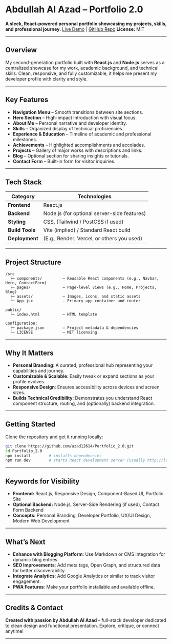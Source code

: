 # Abdullah Al Azad – Portfolio 2.0

**A sleek, React-powered personal portfolio showcasing my projects, skills, and professional journey.**
[Live Demo](https://azad12614.onrender.com/) | [GitHub Repo](https://github.com/azad12614/Portfolio_2.0)
**License:** MIT

---

## Overview

My second-generation portfolio built with **React.js** and **Node.js** serves as a centralized showcase for my work, academic background, and technical skills. Clean, responsive, and fully customizable, it helps me present my developer profile with clarity and style.

---

## Key Features

- **Navigation Menu** – Smooth transitions between site sections.
- **Hero Section** – High-impact introduction with visual focus.
- **About Me** – Personal narrative and developer identity.
- **Skills** – Organized display of technical proficiencies.
- **Experience & Education** – Timeline of academic and professional milestones.
- **Achievements** – Highlighted accomplishments and accolades.
- **Projects** – Gallery of major works with descriptions and links.
- **Blog** – Optional section for sharing insights or tutorials.
- **Contact Form** – Built-in form for visitor inquiries.

---

## Tech Stack

| Category        | Technologies                                |
| --------------- | ------------------------------------------- |
| **Frontend**    | React.js                                    |
| **Backend**     | Node.js (for optional server-side features) |
| **Styling**     | CSS, (Tailwind / PostCSS if used)           |
| **Build Tools** | Vite (implied) / Standard React build       |
| **Deployment**  | (E.g., Render, Vercel, or others you used)  |

---

## Project Structure

```
/src
  ├─ components/         – Reusable React components (e.g., Navbar, Hero, ContactForm)
  ├─ pages/              – Page-level views (e.g., Home, Projects, Blog)
  ├─ assets/             – Images, icons, and static assets
  └─ App.jsx             – Primary app container and router

public/
  └─ index.html          – HTML template

Configuration:
  ├─ package.json        – Project metadata & dependencies
  └─ LICENSE             – MIT licensing
```

---

## Why It Matters

- **Personal Branding**: A curated, professional hub representing your capabilities and journey.
- **Customizable & Scalable**: Easily tweak or expand sections as your profile evolves.
- **Responsive Design**: Ensures accessibility across devices and screen sizes.
- **Builds Technical Credibility**: Demonstrates you understand React component structure, routing, and (optionally) backend integration.

---

## Getting Started

Clone the repository and get it running locally:

```bash
git clone https://github.com/azad12614/Portfolio_2.0.git
cd Portfolio_2.0
npm install        # installs dependencies
npm run dev        # starts React development server (usually http://localhost:3000)
```

---

## Keywords for Visibility

- **Frontend:** React.js, Responsive Design, Component-Based UI, Portfolio Site
- **Optional Backend:** Node.js, Server-Side Rendering (if used), Contact Form Backend
- **Concepts:** Personal Branding, Developer Portfolio, UX/UI Design, Modern Web Development

---

## What’s Next

- **Enhance with Blogging Platform**: Use Markdown or CMS integration for dynamic blog entries.
- **SEO Improvements**: Add meta tags, Open Graph, and structured data for better discoverability.
- **Integrate Analytics**: Add Google Analytics or similar to track visitor engagement.
- **PWA Features**: Make your portfolio installable and available offline.

---

## Credits & Contact

**Created with passion by Abdullah Al Azad** – full-stack developer dedicated to clean design and functional presentation.
Explore, critique, or connect anytime!

---
